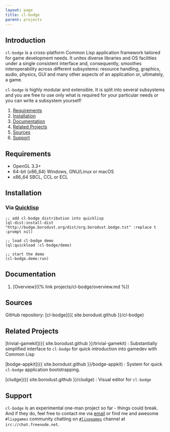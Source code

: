 ```yaml
---
layout: page
title: cl-bodge
parent: projects
---
```


## Introduction

`cl-bodge` is a cross-platform Common Lisp application framework tailored for game development
needs. It unites diverse libraries and OS facilities under a single consistent interface and,
consequently, smoothes interoperability across different subsystems: resource handling,
graphics, audio, physics, GUI and many other aspects of an application or, ultimately, a game.


`cl-bodge` is highly modular and extensible. It is split into several subsystems and you are
free to use only what is required for your particular needs or you can write a subsystem
yourself!


1. [Requirements](#requirements)
1. [Installation](#installation)
1. [Documentation](#documentation)
1. [Related Projects](#related-projects)
1. [Sources](#sources)
1. [Support](#support)


## Requirements

* OpenGL 3.3+
* 64-bit (x86_64) Windows, GNU/Linux or macOS
* x86_64 SBCL, CCL or ECL


## Installation

### Via [Quicklisp](http://quicklisp.org)

```common-lisp
;; add cl-bodge distribution into quicklisp
(ql-dist:install-dist "http://bodge.borodust.org/dist/org.borodust.bodge.txt" :replace t :prompt nil)

;; load cl-bodge demo
(ql:quickload :cl-bodge/demo)

;; start the demo
(cl-bodge.demo:run)
```

## Documentation

1. [Overview]({% link projects/cl-bodge/overview.md %})

## Sources
GitHub repository: [cl-bodge]({{ site.borodust.github }}/cl-bodge)

## Related Projects
[trivial-gamekit]({{ site.borodust.github }}/trivial-gamekit)
: Substantially simplified interface to `cl-bodge` for quick introduction into gamedev with
  Common Lisp

[bodge-appkit]({{ site.borodust.github }}/bodge-appkit)
: System for quick `cl-bodge` application bootstrapping.


[cludge]({{ site.borodust.github }}/cludge)
: Visual editor for `cl-bodge`


## Support
`cl-bodge` is an experimental one-man project so far - things could break. And if they do, feel
free to contact me via [email](mailto:dev@borodust.org) or find me and awesome `#lispgames`
community chatting on [`#lispgames`](https://webchat.freenode.net/?channels=lispgames) channel at
`irc://chat.freenode.net`.
